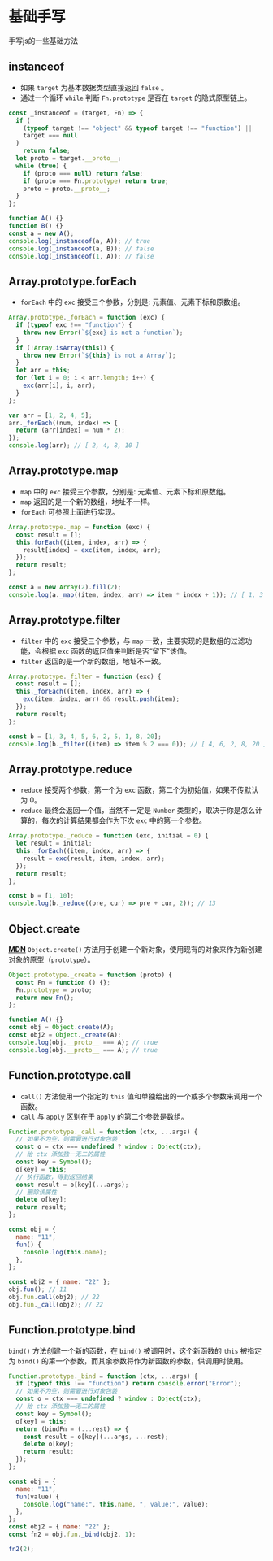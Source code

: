 # 基础手写

手写js的一些基础方法

## instanceof

- 如果 `target` 为基本数据类型直接返回 `false` 。
- 通过一个循环 `while` 判断 `Fn.prototype` 是否在 `target` 的隐式原型链上。

```javascript
const _instanceof = (target, Fn) => {
  if (
    (typeof target !== "object" && typeof target !== "function") ||
    target === null
  )
    return false;
  let proto = target.__proto__;
  while (true) {
    if (proto === null) return false;
    if (proto === Fn.prototype) return true;
    proto = proto.__proto__;
  }
};

function A() {}
function B() {}
const a = new A();
console.log(_instanceof(a, A)); // true
console.log(_instanceof(a, B)); // false
console.log(_instanceof(1, A)); // false

```

## Array.prototype.forEach

- `forEach` 中的 `exc` 接受三个参数，分别是: 元素值、元素下标和原数组。

```javascript
Array.prototype._forEach = function (exc) {
  if (typeof exc !== "function") {
    throw new Error(`${exc} is not a function`);
  }
  if (!Array.isArray(this)) {
    throw new Error(`${this} is not a Array`);
  }
  let arr = this;
  for (let i = 0; i < arr.length; i++) {
    exc(arr[i], i, arr);
  }
};

var arr = [1, 2, 4, 5];
arr._forEach((num, index) => {
  return (arr[index] = num * 2);
});
console.log(arr); // [ 2, 4, 8, 10 ]
```

## Array.prototype.map

- `map` 中的 `exc` 接受三个参数，分别是: 元素值、元素下标和原数组。
- `map` 返回的是一个新的数组，地址不一样。
- `forEach` 可参照上面进行实现。

```javascript
Array.prototype._map = function (exc) {
  const result = [];
  this.forEach((item, index, arr) => {
    result[index] = exc(item, index, arr);
  });
  return result;
};

const a = new Array(2).fill(2);
console.log(a._map((item, index, arr) => item * index + 1)); // [ 1, 3 ]
```

## Array.prototype.filter

- `filter` 中的 `exc` 接受三个参数，与 `map` 一致，主要实现的是数组的过滤功能，会根据 `exc` 函数的返回值来判断是否“留下”该值。
- `filter` 返回的是一个新的数组，地址不一致。

```javascript
Array.prototype._filter = function (exc) {
  const result = [];
  this._forEach((item, index, arr) => {
    exc(item, index, arr) && result.push(item);
  });
  return result;
};

const b = [1, 3, 4, 5, 6, 2, 5, 1, 8, 20];
console.log(b._filter((item) => item % 2 === 0)); // [ 4, 6, 2, 8, 20 ]
```

## Array.prototype.reduce

- `reduce` 接受两个参数，第一个为 `exc` 函数，第二个为初始值，如果不传默认为 0。
- `reduce` 最终会返回一个值，当然不一定是 `Number` 类型的，取决于你是怎么计算的，每次的计算结果都会作为下次 `exc` 中的第一个参数。

```javascript
Array.prototype._reduce = function (exc, initial = 0) {
  let result = initial;
  this._forEach((item, index, arr) => {
    result = exc(result, item, index, arr);
  });
  return result;
};

const b = [1, 10];
console.log(b._reduce((pre, cur) => pre + cur, 2)); // 13
```

## Object.create

**[MDN](*https://developer.mozilla.org/zh-CN/docs/Web/JavaScript/Reference/Global_Objects/Object/create*)** `Object.create()` 方法用于创建一个新对象，使用现有的对象来作为新创建对象的原型（`prototype`）。

```javascript
Object.prototype._create = function (proto) {
  const Fn = function () {};
  Fn.prototype = proto;
  return new Fn();
};

function A() {}
const obj = Object.create(A);
const obj2 = Object._create(A);
console.log(obj.__proto__ === A); // true
console.log(obj.__proto__ === A); // true
```

## Function.prototype.call

- `call()` 方法使用一个指定的 `this` 值和单独给出的一个或多个参数来调用一个函数。
- `call` 与  `apply` 区别在于 `apply` 的第二个参数是数组。

```javascript
Function.prototype._call = function (ctx, ...args) {
  // 如果不为空，则需要进行对象包装
  const o = ctx === undefined ? window : Object(ctx);
  // 给 ctx 添加独一无二的属性
  const key = Symbol();
  o[key] = this;
  // 执行函数，得到返回结果
  const result = o[key](...args);
  // 删除该属性
  delete o[key];
  return result;
};

const obj = {
  name: "11",
  fun() {
    console.log(this.name);
  },
};

const obj2 = { name: "22" };
obj.fun(); // 11
obj.fun.call(obj2); // 22
obj.fun._call(obj2); // 22

```

## Function.prototype.bind

`bind()` 方法创建一个新的函数，在 `bind()` 被调用时，这个新函数的 `this` 被指定为 `bind()` 的第一个参数，而其余参数将作为新函数的参数，供调用时使用。

```javascript
Function.prototype._bind = function (ctx, ...args) {
  if (typeof this !== "function") return console.error("Error");
  // 如果不为空，则需要进行对象包装
  const o = ctx === undefined ? window : Object(ctx);
  // 给 ctx 添加独一无二的属性
  const key = Symbol();
  o[key] = this;
  return (bindFn = (...rest) => {
    const result = o[key](...args, ...rest);
    delete o[key];
    return result;
  });
};

const obj = {
  name: "11",
  fun(value) {
    console.log("name:", this.name, ", value:", value);
  },
};
const obj2 = { name: "22" };
const fn2 = obj.fun._bind(obj2, 1);

fn2(2);

```
